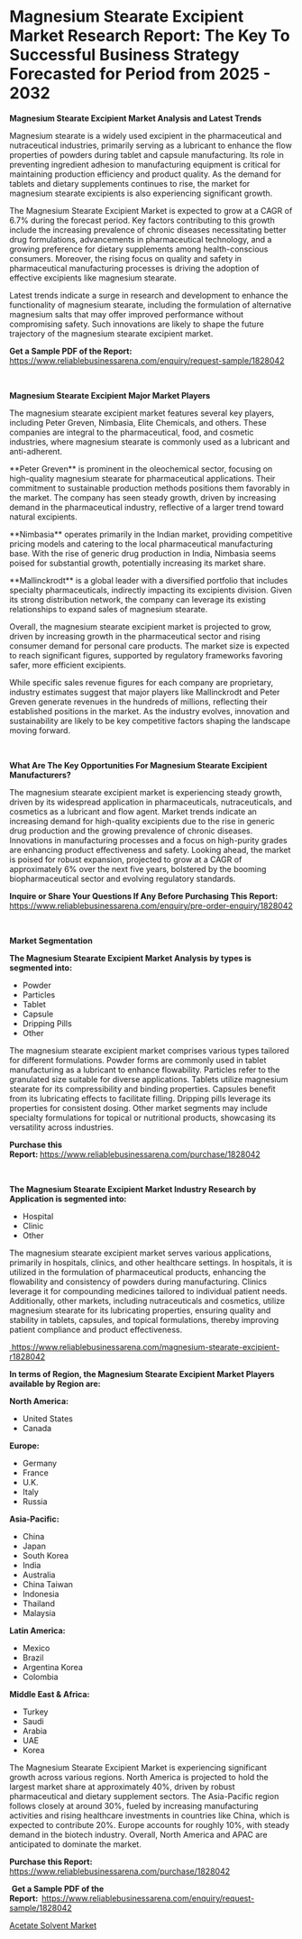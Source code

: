 <p><h1>Magnesium Stearate Excipient Market Research Report: The Key To Successful Business Strategy Forecasted for Period from 2025 - 2032</h1></p><p><strong>Magnesium Stearate Excipient Market Analysis and Latest Trends</strong></p>
<p><p>Magnesium stearate is a widely used excipient in the pharmaceutical and nutraceutical industries, primarily serving as a lubricant to enhance the flow properties of powders during tablet and capsule manufacturing. Its role in preventing ingredient adhesion to manufacturing equipment is critical for maintaining production efficiency and product quality. As the demand for tablets and dietary supplements continues to rise, the market for magnesium stearate excipients is also experiencing significant growth.</p><p>The Magnesium Stearate Excipient Market is expected to grow at a CAGR of 6.7% during the forecast period. Key factors contributing to this growth include the increasing prevalence of chronic diseases necessitating better drug formulations, advancements in pharmaceutical technology, and a growing preference for dietary supplements among health-conscious consumers. Moreover, the rising focus on quality and safety in pharmaceutical manufacturing processes is driving the adoption of effective excipients like magnesium stearate.</p><p>Latest trends indicate a surge in research and development to enhance the functionality of magnesium stearate, including the formulation of alternative magnesium salts that may offer improved performance without compromising safety. Such innovations are likely to shape the future trajectory of the magnesium stearate excipient market.</p></p>
<p><strong>Get a Sample PDF of the Report:&nbsp;</strong> <a href="https://www.reliablebusinessarena.com/enquiry/request-sample/1828042?utm_campaign=2146&utm_medium=2&utm_source=Github&utm_content=ia&utm_term=01042025&utm_id=magnesium-stearate-excipient">https://www.reliablebusinessarena.com/enquiry/request-sample/1828042</a></p>
<p>&nbsp;</p>
<p><strong>Magnesium Stearate Excipient Major Market Players</strong></p>
<p><p>The magnesium stearate excipient market features several key players, including Peter Greven, Nimbasia, Elite Chemicals, and others. These companies are integral to the pharmaceutical, food, and cosmetic industries, where magnesium stearate is commonly used as a lubricant and anti-adherent.</p><p>**Peter Greven** is prominent in the oleochemical sector, focusing on high-quality magnesium stearate for pharmaceutical applications. Their commitment to sustainable production methods positions them favorably in the market. The company has seen steady growth, driven by increasing demand in the pharmaceutical industry, reflective of a larger trend toward natural excipients.</p><p>**Nimbasia** operates primarily in the Indian market, providing competitive pricing models and catering to the local pharmaceutical manufacturing base. With the rise of generic drug production in India, Nimbasia seems poised for substantial growth, potentially increasing its market share.</p><p>**Mallinckrodt** is a global leader with a diversified portfolio that includes specialty pharmaceuticals, indirectly impacting its excipients division. Given its strong distribution network, the company can leverage its existing relationships to expand sales of magnesium stearate.</p><p>Overall, the magnesium stearate excipient market is projected to grow, driven by increasing growth in the pharmaceutical sector and rising consumer demand for personal care products. The market size is expected to reach significant figures, supported by regulatory frameworks favoring safer, more efficient excipients.</p><p>While specific sales revenue figures for each company are proprietary, industry estimates suggest that major players like Mallinckrodt and Peter Greven generate revenues in the hundreds of millions, reflecting their established positions in the market. As the industry evolves, innovation and sustainability are likely to be key competitive factors shaping the landscape moving forward.</p></p>
<p>&nbsp;</p>
<p><strong>What Are The Key Opportunities For Magnesium Stearate Excipient Manufacturers?</strong></p>
<p><p>The magnesium stearate excipient market is experiencing steady growth, driven by its widespread application in pharmaceuticals, nutraceuticals, and cosmetics as a lubricant and flow agent. Market trends indicate an increasing demand for high-quality excipients due to the rise in generic drug production and the growing prevalence of chronic diseases. Innovations in manufacturing processes and a focus on high-purity grades are enhancing product effectiveness and safety. Looking ahead, the market is poised for robust expansion, projected to grow at a CAGR of approximately 6% over the next five years, bolstered by the booming biopharmaceutical sector and evolving regulatory standards.</p></p>
<p><strong>Inquire or Share Your Questions If Any Before Purchasing This Report:</strong> <a href="https://www.reliablebusinessarena.com/enquiry/pre-order-enquiry/1828042?utm_campaign=2146&utm_medium=2&utm_source=Github&utm_content=ia&utm_term=01042025&utm_id=magnesium-stearate-excipient">https://www.reliablebusinessarena.com/enquiry/pre-order-enquiry/1828042</a></p>
<p>&nbsp;</p>
<p><strong>Market Segmentation</strong></p>
<p><strong>The Magnesium Stearate Excipient Market Analysis by types is segmented into:</strong></p>
<p><ul><li>Powder</li><li>Particles</li><li>Tablet</li><li>Capsule</li><li>Dripping Pills</li><li>Other</li></ul></p>
<p><p>The magnesium stearate excipient market comprises various types tailored for different formulations. Powder forms are commonly used in tablet manufacturing as a lubricant to enhance flowability. Particles refer to the granulated size suitable for diverse applications. Tablets utilize magnesium stearate for its compressibility and binding properties. Capsules benefit from its lubricating effects to facilitate filling. Dripping pills leverage its properties for consistent dosing. Other market segments may include specialty formulations for topical or nutritional products, showcasing its versatility across industries.</p></p>
<p><strong>Purchase this Report:&nbsp;</strong><a href="https://www.reliablebusinessarena.com/purchase/1828042?utm_campaign=2146&utm_medium=2&utm_source=Github&utm_content=ia&utm_term=01042025&utm_id=magnesium-stearate-excipient">https://www.reliablebusinessarena.com/purchase/1828042</a></p>
<p>&nbsp;</p>
<p><strong>The Magnesium Stearate Excipient Market Industry Research by Application is segmented into:</strong></p>
<p><ul><li>Hospital</li><li>Clinic</li><li>Other</li></ul></p>
<p><p>The magnesium stearate excipient market serves various applications, primarily in hospitals, clinics, and other healthcare settings. In hospitals, it is utilized in the formulation of pharmaceutical products, enhancing the flowability and consistency of powders during manufacturing. Clinics leverage it for compounding medicines tailored to individual patient needs. Additionally, other markets, including nutraceuticals and cosmetics, utilize magnesium stearate for its lubricating properties, ensuring quality and stability in tablets, capsules, and topical formulations, thereby improving patient compliance and product effectiveness.</p></p>
<p><a href="https://www.reliablebusinessarena.com/magnesium-stearate-excipient-r1828042?utm_campaign=2146&utm_medium=2&utm_source=Github&utm_content=ia&utm_term=01042025&utm_id=magnesium-stearate-excipient">&nbsp;https://www.reliablebusinessarena.com/magnesium-stearate-excipient-r1828042</a></p>
<p><strong>In terms of Region, the Magnesium Stearate Excipient Market Players available by Region are:</strong></p>
<p>
    <p> <strong> North America: </strong>
        <ul>
            <li>United States</li>
            <li>Canada</li>
        </ul>
        </p> 
    <p> <strong> Europe: </strong>
        <ul>
            <li>Germany</li>
            <li>France</li>
            <li>U.K.</li>
            <li>Italy</li>
            <li>Russia</li>
        </ul>
        </p> 
    <p> <strong> Asia-Pacific: </strong>
        <ul>
            <li>China</li>
            <li>Japan</li>
            <li>South Korea</li>
            <li>India</li>
            <li>Australia</li>
            <li>China Taiwan</li>
            <li>Indonesia</li>
            <li>Thailand</li>
            <li>Malaysia</li>
        </ul>
        </p> 
    <p> <strong> Latin America: </strong>
        <ul>
            <li>Mexico</li>
            <li>Brazil</li>
            <li>Argentina Korea</li>
            <li>Colombia</li>
        </ul>
        </p> 
    <p> <strong> Middle East & Africa: </strong>
        <ul>
            <li>Turkey</li>
            <li>Saudi</li>
            <li>Arabia</li>
            <li>UAE</li>
            <li>Korea</li>
        </ul>
    </p>
    </p>
<p><p>The Magnesium Stearate Excipient Market is experiencing significant growth across various regions. North America is projected to hold the largest market share at approximately 40%, driven by robust pharmaceutical and dietary supplement sectors. The Asia-Pacific region follows closely at around 30%, fueled by increasing manufacturing activities and rising healthcare investments in countries like China, which is expected to contribute 20%. Europe accounts for roughly 10%, with steady demand in the biotech industry. Overall, North America and APAC are anticipated to dominate the market.</p></p>
<p><strong>Purchase this Report: </strong><a href="https://www.reliablebusinessarena.com/purchase/1828042?utm_campaign=2146&utm_medium=2&utm_source=Github&utm_content=ia&utm_term=01042025&utm_id=magnesium-stearate-excipient">https://www.reliablebusinessarena.com/purchase/1828042</a></p>
<p>&nbsp;<strong>Get a Sample PDF of the Report:&nbsp;&nbsp;</strong><a href="https://www.reliablebusinessarena.com/enquiry/request-sample/1828042?utm_campaign=2146&utm_medium=2&utm_source=Github&utm_content=ia&utm_term=01042025&utm_id=magnesium-stearate-excipient">https://www.reliablebusinessarena.com/enquiry/request-sample/1828042</a></p>
<p><strong></strong></p>
<p><p><a href="https://github.com/wileonie19657/Market-Research-Report-List-1/blob/main/acetate-solvent-market.md?utm_campaign=2146&utm_medium=2&utm_source=Github&utm_content=ia&utm_term=01042025&utm_id=magnesium-stearate-excipient">Acetate Solvent Market</a></p></p>
